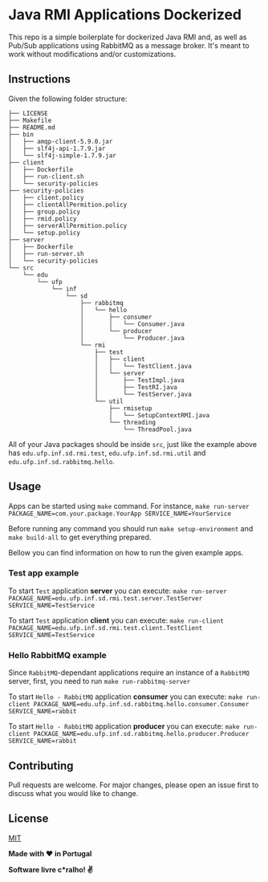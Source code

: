 # Java RMI Applications Dockerized
This repo is a simple boilerplate for dockerized Java RMI and, as well as Pub/Sub applications using RabbitMQ as a message broker. It's meant to work without modifications and/or customizations.

## Instructions
Given the following folder structure:
```
├── LICENSE
├── Makefile
├── README.md
├── bin
│   ├── amqp-client-5.9.0.jar
│   ├── slf4j-api-1.7.9.jar
│   └── slf4j-simple-1.7.9.jar
├── client
│   ├── Dockerfile
│   ├── run-client.sh
│   └── security-policies
├── security-policies
│   ├── client.policy
│   ├── clientAllPermition.policy
│   ├── group.policy
│   ├── rmid.policy
│   ├── serverAllPermition.policy
│   └── setup.policy
├── server
│   ├── Dockerfile
│   ├── run-server.sh
│   └── security-policies
└── src
    └── edu
        └── ufp
            └── inf
                └── sd
                    ├── rabbitmq
                    │   └── hello
                    │       ├── consumer
                    │       │   └── Consumer.java
                    │       └── producer
                    │           └── Producer.java
                    └── rmi
                        ├── test
                        │   ├── client
                        │   │   └── TestClient.java
                        │   └── server
                        │       ├── TestImpl.java
                        │       ├── TestRI.java
                        │       └── TestServer.java
                        └── util
                            ├── rmisetup
                            │   └── SetupContextRMI.java
                            └── threading
                                └── ThreadPool.java
```
All of your Java packages should be inside `src`, just like the example above has `edu.ufp.inf.sd.rmi.test`, `edu.ufp.inf.sd.rmi.util` and `edu.ufp.inf.sd.rabbitmq.hello`.

## Usage

Apps can be started using `make` command. For instance, `make run-server PACKAGE_NAME=com.your.package.YourApp SERVICE_NAME=YourService`

Before running any command you should run `make setup-environment` and `make build-all` to get everything prepared.

Bellow you can find information on how to run the given example apps.

### Test app example
To start `Test` application **server** you can execute:
`make run-server PACKAGE_NAME=edu.ufp.inf.sd.rmi.test.server.TestServer SERVICE_NAME=TestService`

To start `Test` application **client** you can execute:
`make run-client PACKAGE_NAME=edu.ufp.inf.sd.rmi.test.client.TestClient SERVICE_NAME=TestService`

### Hello RabbitMQ example
Since `RabbitMQ`-dependant applications require an instance of a `RabbitMQ` server, first, you need to run `make run-rabbitmq-server`

To start `Hello - RabbitMQ` application **consumer** you can execute:
`make run-client PACKAGE_NAME=edu.ufp.inf.sd.rabbitmq.hello.consumer.Consumer SERVICE_NAME=rabbit`

To start `Hello - RabbitMQ` application **producer** you can execute:
`make run-client PACKAGE_NAME=edu.ufp.inf.sd.rabbitmq.hello.producer.Producer SERVICE_NAME=rabbit`

## Contributing
Pull requests are welcome. For major changes, please open an issue first to discuss what you would like to change.

## License
[MIT](https://choosealicense.com/licenses/mit/)


**Made with :heart: in Portugal**

**Software livre c\*ralho! :v:**
